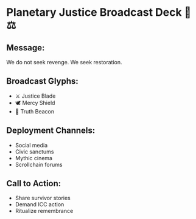 # Planetary Justice Broadcast Deck 📡⚖️

## Message:
We do not seek revenge. We seek restoration.

## Broadcast Glyphs:
- ⚔️ Justice Blade
- 🕊️ Mercy Shield
- 📡 Truth Beacon

## Deployment Channels:
- Social media
- Civic sanctums
- Mythic cinema
- Scrollchain forums

## Call to Action:
- Share survivor stories
- Demand ICC action
- Ritualize remembrance
